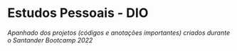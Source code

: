 # Estudos Pessoais - DIO
*Apanhado dos projetos (códigos e anotações importantes) criados durante o Santander Bootcamp 2022*
